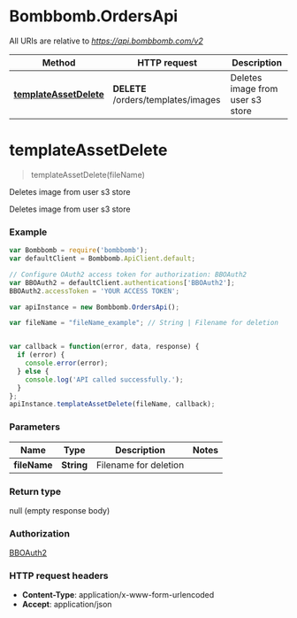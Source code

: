 # Bombbomb.OrdersApi

All URIs are relative to *https://api.bombbomb.com/v2*

Method | HTTP request | Description
------------- | ------------- | -------------
[**templateAssetDelete**](OrdersApi.md#templateAssetDelete) | **DELETE** /orders/templates/images | Deletes image from user s3 store


<a name="templateAssetDelete"></a>
# **templateAssetDelete**
> templateAssetDelete(fileName)

Deletes image from user s3 store

Deletes image from user s3 store

### Example
```javascript
var Bombbomb = require('bombbomb');
var defaultClient = Bombbomb.ApiClient.default;

// Configure OAuth2 access token for authorization: BBOAuth2
var BBOAuth2 = defaultClient.authentications['BBOAuth2'];
BBOAuth2.accessToken = 'YOUR ACCESS TOKEN';

var apiInstance = new Bombbomb.OrdersApi();

var fileName = "fileName_example"; // String | Filename for deletion


var callback = function(error, data, response) {
  if (error) {
    console.error(error);
  } else {
    console.log('API called successfully.');
  }
};
apiInstance.templateAssetDelete(fileName, callback);
```

### Parameters

Name | Type | Description  | Notes
------------- | ------------- | ------------- | -------------
 **fileName** | **String**| Filename for deletion | 

### Return type

null (empty response body)

### Authorization

[BBOAuth2](../README.md#BBOAuth2)

### HTTP request headers

 - **Content-Type**: application/x-www-form-urlencoded
 - **Accept**: application/json

